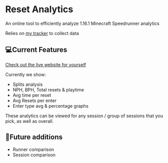 # Reset Analytics

An online tool to efficiently analyze 1.16.1 Minecraft Speedrunner analytics

Relies on [my tracker](https://github.com/Specnr/ResetTracker) to collect data

## 💻Current Features
[Check out the live website for yourself](https://reset-analytics.vercel.app)

Currently we show:
- Splits analysis
- NPH, BPH, Total resets & playtime
- Avg time per reset
- Avg Resets per enter
- Enter type avg & percentage graphs

These analytics can be viewed for any session / group of sessions that you pick, as well as overall.

## 🌠Future additions

- Runner comparison
- Session comparison
